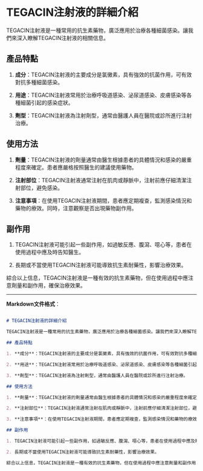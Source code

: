 # TEGACIN注射液的詳細介紹
TEGACIN注射液是一種常用的抗生素藥物，廣泛應用於治療各種細菌感染。讓我們來深入瞭解TEGACIN注射液的相關信息。
## 產品特點
1. **成分**：TEGACIN注射液的主要成分是氯黴素，具有強效的抗菌作用，可有效對抗多種細菌感染。
2. **用途**：TEGACIN注射液常用於治療呼吸道感染、泌尿道感染、皮膚感染等各種細菌引起的感染症狀。
3. **劑型**：TEGACIN注射液為注射劑型，通常由醫護人員在醫院或診所進行注射治療。
## 使用方法
1. **劑量**：TEGACIN注射液的劑量通常由醫生根據患者的具體情況和感染的嚴重程度來確定。患者應嚴格按照醫生的建議使用藥物。
2. **注射部位**：TEGACIN注射液通常注射在肌肉或靜脈中，注射前應仔細清潔注射部位，避免感染。
3. **注意事項**：在使用TEGACIN注射液期間，患者應定期複查，監測感染情況和藥物的療效。同時，注意觀察是否出現藥物副作用。
## 副作用
1. TEGACIN注射液可能引起一些副作用，如過敏反應、腹瀉、噁心等，患者在使用過程中應及時告知醫生。
2. 長期或不當使用TEGACIN注射液可能導致抗生素耐藥性，影響治療效果。
綜合以上信息，TEGACIN注射液是一種有效的抗生素藥物，但在使用過程中應注意劑量和副作用，確保治療效果。
---
**Markdown文件格式**：
```markdown
# TEGACIN注射液的詳細介紹
TEGACIN注射液是一種常用的抗生素藥物，廣泛應用於治療各種細菌感染。讓我們來深入瞭解TEGACIN注射液的相關信息。
## 產品特點
1. **成分**：TEGACIN注射液的主要成分是氯黴素，具有強效的抗菌作用，可有效對抗多種細菌感染。
2. **用途**：TEGACIN注射液常用於治療呼吸道感染、泌尿道感染、皮膚感染等各種細菌引起的感染症狀。
3. **劑型**：TEGACIN注射液為注射劑型，通常由醫護人員在醫院或診所進行注射治療。
## 使用方法
1. **劑量**：TEGACIN注射液的劑量通常由醫生根據患者的具體情況和感染的嚴重程度來確定。患者應嚴格按照醫生的建議使用藥物。
2. **注射部位**：TEGACIN注射液通常注射在肌肉或靜脈中，注射前應仔細清潔注射部位，避免感染。
3. **注意事項**：在使用TEGACIN注射液期間，患者應定期複查，監測感染情況和藥物的療效。同時，注意觀察是否出現藥物副作用。
## 副作用
1. TEGACIN注射液可能引起一些副作用，如過敏反應、腹瀉、噁心等，患者在使用過程中應及時告知醫生。
2. 長期或不當使用TEGACIN注射液可能導致抗生素耐藥性，影響治療效果。
綜合以上信息，TEGACIN注射液是一種有效的抗生素藥物，但在使用過程中應注意劑量和副作用，確保治療效果。
```